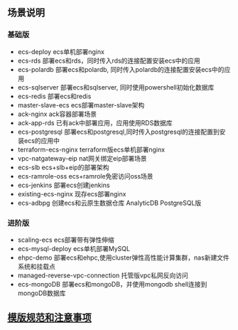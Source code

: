 ## 场景说明

### 基础版

* ecs-deploy ecs单机部署nginx
* ecs-rds 部署ecs和rds，同时传入rds的连接配置安装ecs中的应用
* ecs-polardb 部署ecs和polardb, 同时传入polardb的连接配置安装ecs中的应用
* ecs-sqlserver 部署ecs和sqlserver, 同时使用powershell初始化数据库
* ecs-redis 部署ecs和redis
* master-slave-ecs ecs部署master-slave架构
* ack-nginx ack容器部署场景
* ack-app-rds 已有ack中部署应用，应用使用RDS数据库
* ecs-postgresql 部署ecs和postgresql,同时传入postgresql的连接配置到安装ecs的应用中
* terraform-ecs-nginx terraform版ecs单机部署nginx
* vpc-natgateway-eip nat网关绑定eip部署场景
* ecs-slb ecs+slb+eip的部署架构
* ecs-ramrole-oss ecs+ramrole免密访问oss场景
* ecs-jenkins 部署ecs创建jenkins
* existing-ecs-nginx 现存ecs部署nginx
* ecs-adbpg 创建ecs和云原生数据仓库 AnalyticDB PostgreSQL版
### 进阶版

* scaling-ecs ecs部署带有弹性伸缩
* ecs-mysql-deploy ecs单机部署MySQL
* ehpc-demo 部署ecs和ehpc,使用cluster弹性高性能计算集群，nas新建文件系统和挂载点
* managed-reverse-vpc-connection 托管版vpc私网反向访问
* ecs-mongoDB 部署ecs和mongoDB，并使用mongodb shell连接到mongoDB数据库

## [模版规范和注意事项](./TemplateBestPractice.md)
